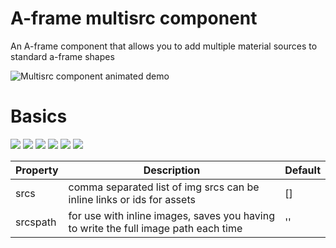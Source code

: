 # A-frame multisrc component
An A-frame component that allows you to add multiple material sources to standard a-frame shapes

![Multisrc component animated demo](https://raw.githubusercontent.com/elbobo/aframe-multisrc-component/master/multisrc_animateddemo.gif)

# Basics

  <head>
    <title>Aframe multisrc component demo</title>
    <meta name="description" content="Aframe multisrc component demo">
    <script src="https://aframe.io/releases/0.8.2/aframe.min.js"></script>
    <script src="js/multisrc.js"></script>
  </head>
  <body>
    <a-scene>
      <a-assets>
        <img 
          id="right"
          src="path/to/rightimage.png"
          crossorigin="anonymous">
        <img 
          id="left"
          src="path/to/leftimage.png"
          crossorigin="anonymous">
        <img 
          id="top"
          src="path/to/topimage.png"
          crossorigin="anonymous">
        <img 
          id="bottom"
          src="path/to/bottomimage.png"
          crossorigin="anonymous">
        <img 
          id="front"
          src="path/to/frontimage.png"
          crossorigin="anonymous">
        <img 
          id="back"
          src="path/to/backimage.png"
          crossorigin="anonymous">
      </a-assets>
      <a-box 
        position="0 1.5 -2" 
        multisrc="srcs:#right,#left,#top,#bottom,#front,#back"
        shadow>
      </a-box>
    </a-scene>
  </body>

Property | Description | Default
--- | --- | ---
srcs | comma separated list of img srcs can be inline links or ids for assets | []
srcspath | for use with inline images, saves you having to write the full image path each time | ''
